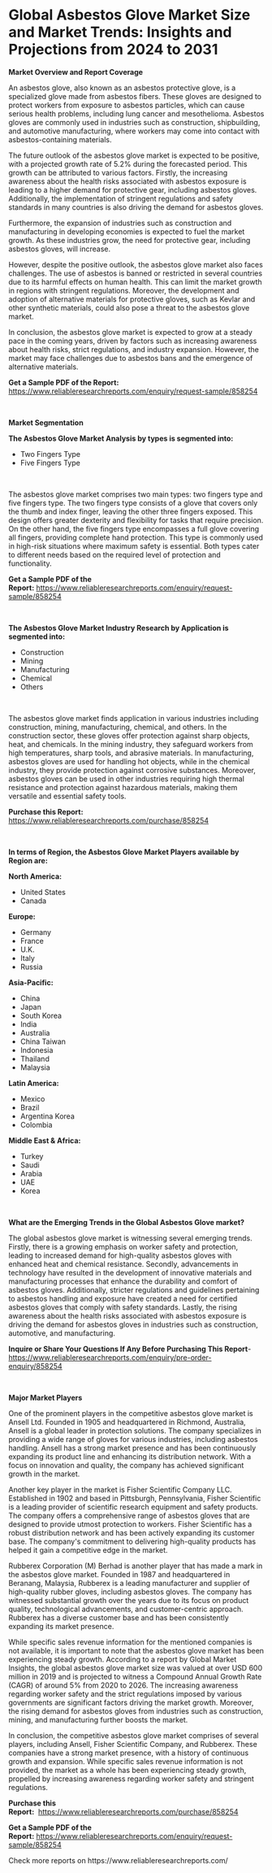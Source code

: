 <p><h1>Global Asbestos Glove Market Size and Market Trends: Insights and Projections from 2024 to 2031</h1></p><p><strong>Market Overview and Report Coverage</strong></p>
<p><p>An asbestos glove, also known as an asbestos protective glove, is a specialized glove made from asbestos fibers. These gloves are designed to protect workers from exposure to asbestos particles, which can cause serious health problems, including lung cancer and mesothelioma. Asbestos gloves are commonly used in industries such as construction, shipbuilding, and automotive manufacturing, where workers may come into contact with asbestos-containing materials.</p><p>The future outlook of the asbestos glove market is expected to be positive, with a projected growth rate of 5.2% during the forecasted period. This growth can be attributed to various factors. Firstly, the increasing awareness about the health risks associated with asbestos exposure is leading to a higher demand for protective gear, including asbestos gloves. Additionally, the implementation of stringent regulations and safety standards in many countries is also driving the demand for asbestos gloves.</p><p>Furthermore, the expansion of industries such as construction and manufacturing in developing economies is expected to fuel the market growth. As these industries grow, the need for protective gear, including asbestos gloves, will increase.</p><p>However, despite the positive outlook, the asbestos glove market also faces challenges. The use of asbestos is banned or restricted in several countries due to its harmful effects on human health. This can limit the market growth in regions with stringent regulations. Moreover, the development and adoption of alternative materials for protective gloves, such as Kevlar and other synthetic materials, could also pose a threat to the asbestos glove market.</p><p>In conclusion, the asbestos glove market is expected to grow at a steady pace in the coming years, driven by factors such as increasing awareness about health risks, strict regulations, and industry expansion. However, the market may face challenges due to asbestos bans and the emergence of alternative materials.</p></p>
<p><strong>Get a Sample PDF of the Report:</strong> <a href="https://www.reliableresearchreports.com/enquiry/request-sample/858254">https://www.reliableresearchreports.com/enquiry/request-sample/858254</a></p>
<p>&nbsp;</p>
<p><strong>Market Segmentation</strong></p>
<p><strong>The Asbestos Glove Market Analysis by types is segmented into:</strong></p>
<p><ul><li>Two Fingers Type</li><li>Five Fingers Type</li></ul></p>
<p>&nbsp;</p>
<p><p>The asbestos glove market comprises two main types: two fingers type and five fingers type. The two fingers type consists of a glove that covers only the thumb and index finger, leaving the other three fingers exposed. This design offers greater dexterity and flexibility for tasks that require precision. On the other hand, the five fingers type encompasses a full glove covering all fingers, providing complete hand protection. This type is commonly used in high-risk situations where maximum safety is essential. Both types cater to different needs based on the required level of protection and functionality.</p></p>
<p><strong>Get a Sample PDF of the Report:</strong>&nbsp;<a href="https://www.reliableresearchreports.com/enquiry/request-sample/858254">https://www.reliableresearchreports.com/enquiry/request-sample/858254</a></p>
<p>&nbsp;</p>
<p><strong>The Asbestos Glove Market Industry Research by Application is segmented into:</strong></p>
<p><ul><li>Construction</li><li>Mining</li><li>Manufacturing</li><li>Chemical</li><li>Others</li></ul></p>
<p>&nbsp;</p>
<p><p>The asbestos glove market finds application in various industries including construction, mining, manufacturing, chemical, and others. In the construction sector, these gloves offer protection against sharp objects, heat, and chemicals. In the mining industry, they safeguard workers from high temperatures, sharp tools, and abrasive materials. In manufacturing, asbestos gloves are used for handling hot objects, while in the chemical industry, they provide protection against corrosive substances. Moreover, asbestos gloves can be used in other industries requiring high thermal resistance and protection against hazardous materials, making them versatile and essential safety tools.</p></p>
<p><strong>Purchase this Report:</strong>&nbsp; <a href="https://www.reliableresearchreports.com/purchase/858254">https://www.reliableresearchreports.com/purchase/858254</a></p>
<p>&nbsp;</p>
<p><strong>In terms of Region, the Asbestos Glove Market Players available by Region are:</strong></p>
<p>
    <p> <strong> North America: </strong>
        <ul>
            <li>United States</li>
            <li>Canada</li>
        </ul>
        </p> 
    <p> <strong> Europe: </strong>
        <ul>
            <li>Germany</li>
            <li>France</li>
            <li>U.K.</li>
            <li>Italy</li>
            <li>Russia</li>
        </ul>
        </p> 
    <p> <strong> Asia-Pacific: </strong>
        <ul>
            <li>China</li>
            <li>Japan</li>
            <li>South Korea</li>
            <li>India</li>
            <li>Australia</li>
            <li>China Taiwan</li>
            <li>Indonesia</li>
            <li>Thailand</li>
            <li>Malaysia</li>
        </ul>
        </p> 
    <p> <strong> Latin America: </strong>
        <ul>
            <li>Mexico</li>
            <li>Brazil</li>
            <li>Argentina Korea</li>
            <li>Colombia</li>
        </ul>
        </p> 
    <p> <strong> Middle East & Africa: </strong>
        <ul>
            <li>Turkey</li>
            <li>Saudi</li>
            <li>Arabia</li>
            <li>UAE</li>
            <li>Korea</li>
        </ul>
    </p>
    </p>
<p>&nbsp;</p>
<p><strong>What are the Emerging Trends in the Global Asbestos Glove market?</strong></p>
<p><p>The global asbestos glove market is witnessing several emerging trends. Firstly, there is a growing emphasis on worker safety and protection, leading to increased demand for high-quality asbestos gloves with enhanced heat and chemical resistance. Secondly, advancements in technology have resulted in the development of innovative materials and manufacturing processes that enhance the durability and comfort of asbestos gloves. Additionally, stricter regulations and guidelines pertaining to asbestos handling and exposure have created a need for certified asbestos gloves that comply with safety standards. Lastly, the rising awareness about the health risks associated with asbestos exposure is driving the demand for asbestos gloves in industries such as construction, automotive, and manufacturing.</p></p>
<p><strong>Inquire or Share Your Questions If Any Before Purchasing This Report</strong>- <a href="https://www.reliableresearchreports.com/enquiry/pre-order-enquiry/858254">https://www.reliableresearchreports.com/enquiry/pre-order-enquiry/858254</a></p>
<p>&nbsp;</p>
<p><strong>Major Market Players</strong></p>
<p><p>One of the prominent players in the competitive asbestos glove market is Ansell Ltd. Founded in 1905 and headquartered in Richmond, Australia, Ansell is a global leader in protection solutions. The company specializes in providing a wide range of gloves for various industries, including asbestos handling. Ansell has a strong market presence and has been continuously expanding its product line and enhancing its distribution network. With a focus on innovation and quality, the company has achieved significant growth in the market.</p><p>Another key player in the market is Fisher Scientific Company LLC. Established in 1902 and based in Pittsburgh, Pennsylvania, Fisher Scientific is a leading provider of scientific research equipment and safety products. The company offers a comprehensive range of asbestos gloves that are designed to provide utmost protection to workers. Fisher Scientific has a robust distribution network and has been actively expanding its customer base. The company's commitment to delivering high-quality products has helped it gain a competitive edge in the market.</p><p>Rubberex Corporation (M) Berhad is another player that has made a mark in the asbestos glove market. Founded in 1987 and headquartered in Beranang, Malaysia, Rubberex is a leading manufacturer and supplier of high-quality rubber gloves, including asbestos gloves. The company has witnessed substantial growth over the years due to its focus on product quality, technological advancements, and customer-centric approach. Rubberex has a diverse customer base and has been consistently expanding its market presence.</p><p>While specific sales revenue information for the mentioned companies is not available, it is important to note that the asbestos glove market has been experiencing steady growth. According to a report by Global Market Insights, the global asbestos glove market size was valued at over USD 600 million in 2019 and is projected to witness a Compound Annual Growth Rate (CAGR) of around 5% from 2020 to 2026. The increasing awareness regarding worker safety and the strict regulations imposed by various governments are significant factors driving the market growth. Moreover, the rising demand for asbestos gloves from industries such as construction, mining, and manufacturing further boosts the market.</p><p>In conclusion, the competitive asbestos glove market comprises of several players, including Ansell, Fisher Scientific Company, and Rubberex. These companies have a strong market presence, with a history of continuous growth and expansion. While specific sales revenue information is not provided, the market as a whole has been experiencing steady growth, propelled by increasing awareness regarding worker safety and stringent regulations.</p></p>
<p><strong>Purchase this Report:</strong>&nbsp;&nbsp;<a href="https://www.reliableresearchreports.com/purchase/858254">https://www.reliableresearchreports.com/purchase/858254</a></p>
<p></p>
<p><strong>Get a Sample PDF of the Report:</strong>&nbsp;<a href="https://www.reliableresearchreports.com/enquiry/request-sample/858254">https://www.reliableresearchreports.com/enquiry/request-sample/858254</a></p>
<p>Check more reports on https://www.reliableresearchreports.com/</p>